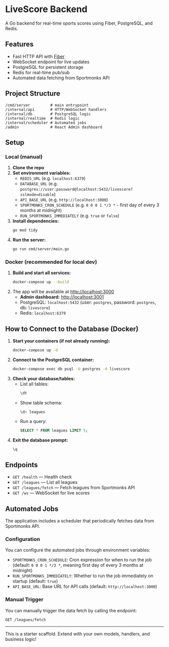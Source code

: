 # LiveScore Backend

A Go backend for real-time sports scores using Fiber, PostgreSQL, and Redis.

## Features
- Fast HTTP API with [Fiber](https://gofiber.io/)
- WebSocket endpoint for live updates
- PostgreSQL for persistent storage
- Redis for real-time pub/sub
- Automated data fetching from Sportmonks API

## Project Structure
```
/cmd/server         # main entrypoint
/internal/api       # HTTP/WebSocket handlers
/internal/db        # PostgreSQL logic
/internal/realtime  # Redis logic
/internal/scheduler # Automated jobs
/admin              # React Admin dashboard
```

## Setup

### Local (manual)
1. **Clone the repo**
2. **Set environment variables:**
   - `REDIS_URL` (e.g. `localhost:6379`)
   - `DATABASE_URL` (e.g. `postgres://user:password@localhost:5432/livescore?sslmode=disable`)
   - `API_BASE_URL` (e.g. `http://localhost:3000`)
   - `SPORTMONKS_CRON_SCHEDULE` (e.g. `0 0 0 1 */3 *` - first day of every 3 months at midnight)
   - `RUN_SPORTMONKS_IMMEDIATELY` (e.g. `true` or `false`)
3. **Install dependencies:**
   ```sh
   go mod tidy
   ```
4. **Run the server:**
   ```sh
   go run cmd/server/main.go
   ```

### Docker (recommended for local dev)
1. **Build and start all services:**
   ```sh
   docker-compose up --build
   ```
2. The app will be available at [http://localhost:3000](http://localhost:3000)
   - **Admin dashboard:** [http://localhost:3001](http://localhost:3001)
   - PostgreSQL: `localhost:5432` (user: `postgres`, password: `postgres`, db: `livescore`)
   - Redis: `localhost:6379`

## How to Connect to the Database (Docker)

1. **Start your containers (if not already running):**
   ```sh
   docker-compose up -d
   ```
2. **Connect to the PostgreSQL container:**
   ```sh
   docker-compose exec db psql -U postgres -d livescore
   ```
3. **Check your database/tables:**
   - List all tables:
     ```sql
     \dt
     ```
   - Show table schema:
     ```sql
     \d+ leagues
     ```
   - Run a query:
     ```sql
     SELECT * FROM leagues LIMIT 5;
     ```
4. **Exit the database prompt:**
   ```
   \q
   ```

## Endpoints
- `GET /health` — Health check
- `GET /leagues` — List all leagues
- `GET /leagues/fetch` — Fetch leagues from Sportmonks API
- `GET /ws` — WebSocket for live scores

## Automated Jobs
The application includes a scheduler that periodically fetches data from Sportmonks API.

### Configuration
You can configure the automated jobs through environment variables:
- `SPORTMONKS_CRON_SCHEDULE`: Cron expression for when to run the job (default: `0 0 0 1 */3 *`, meaning first day of every 3 months at midnight)
- `RUN_SPORTMONKS_IMMEDIATELY`: Whether to run the job immediately on startup (default: `true`)
- `API_BASE_URL`: Base URL for API calls (default: `http://localhost:3000`)

### Manual Trigger
You can manually trigger the data fetch by calling the endpoint:
```
GET /leagues/fetch
```

---

This is a starter scaffold. Extend with your own models, handlers, and business logic! 
